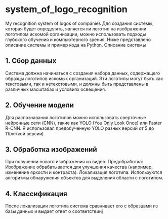 # system_of_logo_recognition
My recognition system of logos of companies
Для создания системы, которая будет определять, является ли логотип на изображении логотипом искомой организации, можно использовать подходы глубокого обучения и компьютерного зрения. Ниже представлено описание системы и пример кода на Python.
Описание системы
## 1. Сбор данных
Система должна начинаться с создания набора данных, содержащего образцы логотипов искомых организаций. Эти логотипы могут быть как текстовыми, так и нетекстовыми, и должны быть представлены в различных масштабах и условиях освещения.
## 2. Обучение модели
Для распознавания логотипов можно использовать сверточные нейронные сети (CNN), такие как YOLO (You Only Look Once) или Faster R-CNN. Я использовал предобученную YOLO разных версий от 5 до 11(легкой версии)
## 3. Обработка изображений
При получении нового изображения из видео:
Предобработка: Изображение обрабатывается для улучшения качества (например, изменение яркости и контраста).
Локализация логотипа: Используются алгоритмы обнаружения объектов для выделения области с логотипом.
## 4. Классификация
После локализации логотипа система сравнивает его с образцами из базы данных и выдает ответ о соответствииj
